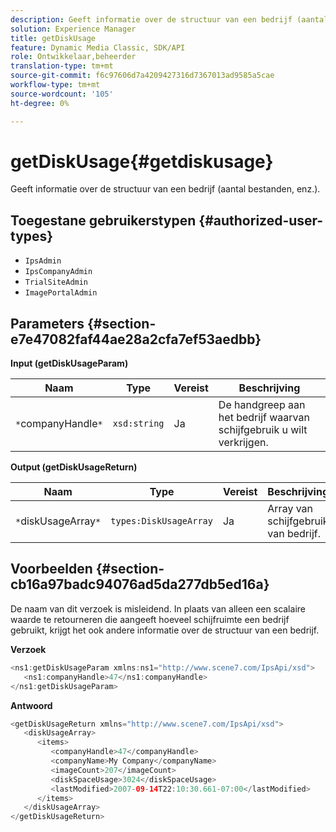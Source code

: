 ```yaml
---
description: Geeft informatie over de structuur van een bedrijf (aantal bestanden, enz.).
solution: Experience Manager
title: getDiskUsage
feature: Dynamic Media Classic, SDK/API
role: Ontwikkelaar,beheerder
translation-type: tm+mt
source-git-commit: f6c97606d7a4209427316d7367013ad9585a5cae
workflow-type: tm+mt
source-wordcount: '105'
ht-degree: 0%

---
```



# getDiskUsage{#getdiskusage}

Geeft informatie over de structuur van een bedrijf (aantal bestanden, enz.).

## Toegestane gebruikerstypen {#authorized-user-types}

* `IpsAdmin`
* `IpsCompanyAdmin`
* `TrialSiteAdmin`
* `ImagePortalAdmin`

## Parameters {#section-e7e47082faf44ae28a2cfa7ef53aedbb}

**Input (getDiskUsageParam)**

| Naam | Type | Vereist | Beschrijving |
|---|---|---|---|
| `*`companyHandle`*` | `xsd:string` | Ja | De handgreep aan het bedrijf waarvan schijfgebruik u wilt verkrijgen. |

**Output (getDiskUsageReturn)**

| Naam | Type | Vereist | Beschrijving |
|---|---|---|---|
| `*`diskUsageArray`*` | `types:DiskUsageArray` | Ja | Array van schijfgebruik van bedrijf. |

## Voorbeelden {#section-cb16a97badc94076ad5da277db5ed16a}

De naam van dit verzoek is misleidend. In plaats van alleen een scalaire waarde te retourneren die aangeeft hoeveel schijfruimte een bedrijf gebruikt, krijgt het ook andere informatie over de structuur van een bedrijf.

**Verzoek**

```java
<ns1:getDiskUsageParam xmlns:ns1="http://www.scene7.com/IpsApi/xsd">
   <ns1:companyHandle>47</ns1:companyHandle>
</ns1:getDiskUsageParam>
```

**Antwoord**

```java
<getDiskUsageReturn xmlns="http://www.scene7.com/IpsApi/xsd">
   <diskUsageArray>
      <items>
         <companyHandle>47</companyHandle>
         <companyName>My Company</companyName>
         <imageCount>207</imageCount>
         <diskSpaceUsage>3024</diskSpaceUsage>
         <lastModified>2007-09-14T22:10:30.661-07:00</lastModified>
      </items>
   </diskUsageArray>
</getDiskUsageReturn>
```

